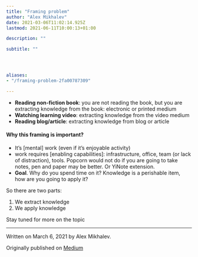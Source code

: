 ```yaml
---
title: "Framing problem"
author: "Alex Mikhalev"
date: 2021-03-06T11:02:14.925Z
lastmod: 2021-06-11T10:00:13+01:00

description: ""

subtitle: ""




aliases:
- "/framing-problem-2fa00787309"

---
```


- **Reading non-fiction book**: you are not reading the book, but you are extracting knowledge from the book: electronic or printed medium
- **Watching learning video**: extracting knowledge from the video medium
- **Reading blog/article**: extracting knowledge from blog or article

#### Why this framing is important?

- It’s [mental] work (even if it’s enjoyable activity)
- work requires [enabling capabilities]: infrastructure, office, team (or lack of distraction), tools. Popcorn would not do if you are going to take notes, pen and paper may be better. Or YiNote extension.
- **Goal**. Why do you spend time on it? Knowledge is a perishable item, how are you going to apply it?

So there are two parts:

1. We extract knowledge
2. We apply knowledge

Stay tuned for more on the topic

* * *
Written on March 6, 2021 by Alex Mikhalev.

Originally published on [Medium](https://medium.com/@alexmikhalev/framing-problem-2fa00787309)
